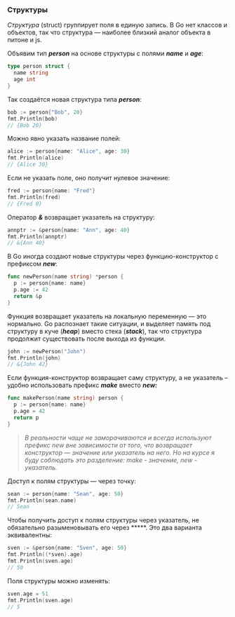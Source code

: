 ### Структуры 

*Структура* (struct) группирует поля в единую запись. В Go нет классов и объектов, так что структура — наиболее близкий аналог объекта в питоне и js.

Объявим тип ***person*** на основе структуры с полями ***name*** и ***age***:

```go
type person struct {
  name string
  age int
}
```

Так создаётся новая структура типа ***person***:

```go
bob := person{"Bob", 20}
fmt.Println(bob)
// {Bob 20}
```

Можно явно указать название полей:

```go
alice := person{name: "Alice", age: 30}
fmt.Println(alice)
// {Alice 30}
```

Если не указать поле, оно получит нулевое значение:

```go
fred := person{name: "Fred"}
fmt.Println(fred)
// {Fred 0}
```

Оператор ***&*** возвращает указатель на структуру:

```go
annptr := &person{name: "Ann", age: 40}
fmt.Println(annptr)
// &{Ann 40}
```

В Go иногда создают новые структуры через функцию-конструктор с префиксом ***new***:

```go
func newPerson(name string) *person {
  p := person{name: name}
  p.age := 42
  return &p
}
```

Функция возвращает указатель на локальную переменную — это нормально. Go распознает такие ситуации, и выделяет память под структуру в куче (***heap***) вместо стека (***stack***), так что структура продолжит существовать после выхода из функции.

```go
john := newPerson("John")
fmt.Println(john)
// &{John 42}
```

Если функция-конструктор возвращает саму структуру, а не указатель – удобно использовать префикс ***make*** вместо ***new:***

```go
func makePerson(name string) person {
  p := person{name: name}
  p.age = 42
  return p
}
```

> *В реальности чаще не заморачиваются и всегда используют префикс new вне зависимости от того, что возвращает конструктор — значение или указатель на него. Но на курсе я буду соблюдать это разделение: make - значение, new - указатель.*

Доступ к полям структуры — через точку:

```go
sean := person{name: "Sean", age: 50}
fmt.Println(sean.name)
// Sean
```

Чтобы получить доступ к полям структуры через указатель, не обязательно разыменовывать его через  *****. Это два варианта эквивалентны:

```go 
sven := &person{name: "Sven", age: 50}
fmt.Println((*sven).age)
fmt.Println(sven.age)
// 50
```

Поля структуры можно изменять:

```go
sven.age = 51
fmt.Println(sven.age)
// 5
```

